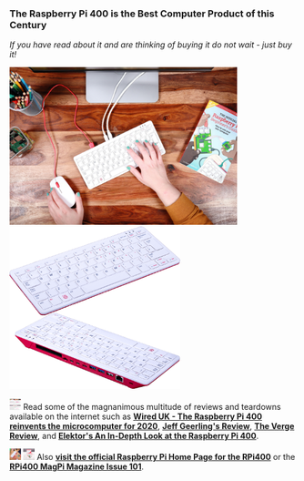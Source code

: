 ### The Raspberry Pi 400 is the Best Computer Product of this Century 
*If you have read about it and are thinking of buying it do not wait - just buy it!* 
<p align="left">
<img src="images/Image6.jpg" width="400" />
<img src="images/FB.png" width="300" />  
</p>

<img src="images/RPi400TheVergeReview.png" width="20" height="20"/> Read some of the magnanimous multitude of reviews and teardowns available on the internet such as [**Wired UK - The Raspberry Pi 400 reinvents the microcomputer for 2020**](https://www.wired.co.uk/article/raspberry-pi-400-review), [**Jeff Geerling's Review**](https://www.jeffgeerling.com/blog/2020/raspberry-pi-400-teardown-and-review), [**The Verge Review**](https://www.theverge.com/2020/11/2/21542278/raspberry-pi-400-keyboard-computer-arm-release-date-news-features), and [**Elektor's An In-Depth Look at the Raspberry Pi 400**](https://www.elektormagazine.com/news/raspberry-pi-400-review).

<img src="images/image1.jpeg" width="20" height="20"/>  <img src="images/image4.jpeg" width="20" height="20"/> Also [**visit the official Raspberry Pi Home Page for the RPi400**](https://www.raspberrypi.org/products/raspberry-pi-400/) or the [**RPi400 MagPi Magazine Issue 101**](https://magpi.raspberrypi.org/issues/101).  

